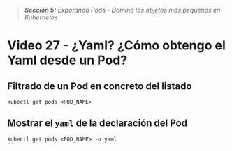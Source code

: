 > _**Sección 5:** Exporando Pods - Domina los objetos más pequeños en Kubernetes_

# Video 27 - ¿Yaml? ¿Cómo obtengo el Yaml desde un Pod?

## Filtrado de un Pod en concreto del listado
```shell
kubectl get pods <POD_NAME>
```

## Mostrar el `yaml` de la declaración del Pod
````shell
kubectl get pods <POD_NAME> -o yaml
```